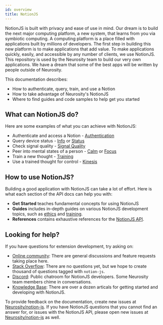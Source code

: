 ```yaml
---
id: overview
title: NotionJS
---
```

NotionJS is built with privacy and ease of use  in mind. Our dream is to build the next major computing platform, a new system, that learns from you via symbiotic computing. A computing platform is a place filled with applications built by millions of developers. The first step in building this new platform is to make applications that add value. To make applications quickly, easily, and accessible by any number of clients, we use NotionJS. This repository is used by the Neurosity team to build our very own applications. We have a dream that some of the best apps will be written by people outside of Neurosity.

This documentation describes:

* How to authenticate, query, train, and use a Notion
* How to take advantage of Neurosity's NotionJS
* Where to find guides and code samples to help get you started

## What can NotionJS do?

Here are some examples of what you can achieve with NotionJS:

* Authenticate and access a Notion - [Authentication](api/authenticate)
* Query device status - [Info](api/info) or [Status](api/status)
* Check signal quality - [Signal Quality](api/signal-quality)
* Peer into mental states of a person - [Calm](api/calm) or [Focus](api/focus)
* Train a new thought - [Training](guides/training)
* Use a trained thought for control - [Kinesis](api/kinesis)

## How to use NotionJS?

Building a good application with NotionJS can take a lot of effort. Here is what each section of the API docs can help you with:

* **Get Started** teaches fundamental concepts for using NotionJS
* **Guides** includes in-depth guides on various NotionJS development topics, such as [ethics](guides/ethics) and [training](guides/training).
* **References** contains exhaustive references for the [NotionJS API](docs/api).

## Looking for help?

If you have questions for extension development, try asking on:

* [Online community](https://support.neurosity.co/hc/en-us/community/topics): There are general discussions and feature requests taking place here.
* [Stack Overflow](https://stackoverflow.com/questions/tagged/notion-js): There are no questions yet, but we hope to create thousand of questions tagged with `notion-js`.
* [Discord](https://discord.gg/E4dvX6g): Public chatroom for NotionJS developers. Some Neurosity team members chime in conversations.
* [Knowledge Base](support.neurosity.co): There are over a dozen articals for getting started and developing with NotionJS.

To provide feedback on the documentation, create new issues at [Neurosity/notion-js](https://github.com/neurosity/notion-js). If you have NotionJS questions that you cannot find an answer for, or issues with the NotionJS API, please open new issues at [Neurosity/notion-js](https://github.com/neurosity/notion-js) as well.
